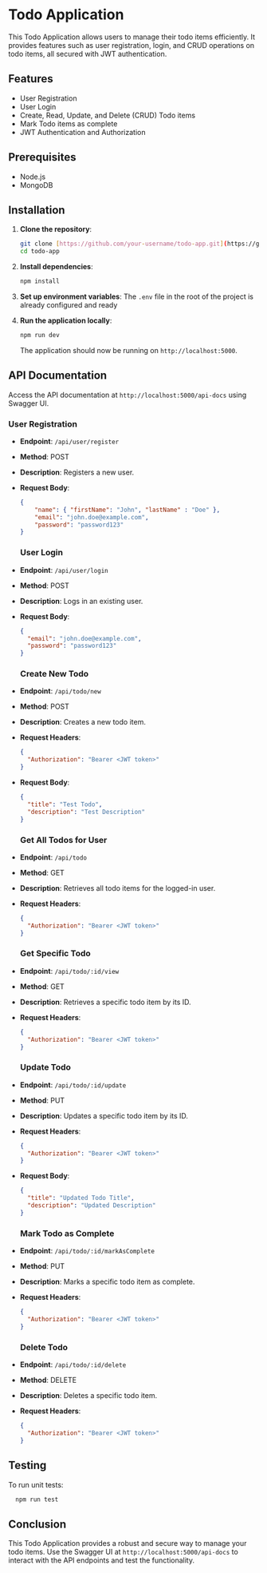 # Todo Application

This Todo Application allows users to manage their todo items efficiently. It provides features such as user registration, login, and CRUD operations on todo items, all secured with JWT authentication.

## Features
- User Registration
- User Login
- Create, Read, Update, and Delete (CRUD) Todo items
- Mark Todo items as complete
- JWT Authentication and Authorization

## Prerequisites
- Node.js
- MongoDB

## Installation

1. **Clone the repository**:
    ```sh
    git clone [https://github.com/your-username/todo-app.git](https://github.com/udayakiranchhotaraya/squbix-todo.git)
    cd todo-app
    ```

2. **Install dependencies**:
    ```sh
    npm install
    ```

3. **Set up environment variables**:
    The `.env` file in the root of the project is already configured and ready

4. **Run the application locally**:
    ```sh
    npm run dev
    ```

    The application should now be running on `http://localhost:5000`.

## API Documentation

Access the API documentation at `http://localhost:5000/api-docs` using Swagger UI.

  ### User Registration
- **Endpoint**: `/api/user/register`
- **Method**: POST
- **Description**: Registers a new user.
- **Request Body**:
  ```json
  {
      "name": { "firstName": "John", "lastName" : "Doe" },
      "email": "john.doe@example.com",
      "password": "password123"
  }
  ```
  ### User Login
- **Endpoint**: `/api/user/login`
- **Method**: POST
- **Description**: Logs in an existing user.
- **Request Body**:
  ```json
  {
    "email": "john.doe@example.com",
    "password": "password123"
  }
  ```

  ### Create New Todo
- **Endpoint**: `/api/todo/new`
- **Method**: POST
- **Description**: Creates a new todo item.
- **Request Headers**:
  ```json
  {
    "Authorization": "Bearer <JWT token>"
  }
  ```
- **Request Body**:
  ```json
  {
    "title": "Test Todo",
    "description": "Test Description"
  }
  ```
  
  ### Get All Todos for User
- **Endpoint**: `/api/todo`
- **Method**: GET
- **Description**: Retrieves all todo items for the logged-in user.
- **Request Headers**:
  ```json
  {
    "Authorization": "Bearer <JWT token>"
  }
  ```
  
  ### Get Specific Todo
- **Endpoint**: `/api/todo/:id/view`
- **Method**: GET
- **Description**: Retrieves a specific todo item by its ID.
- **Request Headers**:
  ```json
  {
    "Authorization": "Bearer <JWT token>"
  }
  ```
  
  ### Update Todo
- **Endpoint**: `/api/todo/:id/update`
- **Method**: PUT
- **Description**: Updates a specific todo item by its ID.
- **Request Headers**:
  ```json
  {
    "Authorization": "Bearer <JWT token>"
  }
  ```
- **Request Body**:
  ```json
  {
    "title": "Updated Todo Title",
    "description": "Updated Description"
  }
  ```

  ### Mark Todo as Complete
- **Endpoint**: `/api/todo/:id/markAsComplete`
- **Method**: PUT
- **Description**: Marks a specific todo item as complete.
- **Request Headers**:
  ```json
  {
    "Authorization": "Bearer <JWT token>"
  }
  ```

  ### Delete Todo
- **Endpoint**: `/api/todo/:id/delete`
- **Method**: DELETE
- **Description**: Deletes a specific todo item.
- **Request Headers**:
  ```json
  {
    "Authorization": "Bearer <JWT token>"
  }
  ```

## Testing

 To run unit tests:
  ```sh
    npm run test
  ```

 ## Conclusion

 This Todo Application provides a robust and secure way to manage your todo items. Use the Swagger UI at `http://localhost:5000/api-docs` to interact with the API endpoints and test the functionality.
